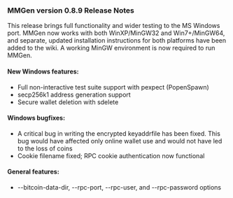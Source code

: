### MMGen version 0.8.9 Release Notes

This release brings full functionality and wider testing to the MS Windows port.
MMGen now works with both WinXP/MinGW32 and Win7+/MinGW64, and separate, updated
installation instructions for both platforms have been added to the wiki. A
working MinGW environment is now required to run MMGen.

#### New Windows features:

  - Full non-interactive test suite support with pexpect (PopenSpawn)
  - secp256k1 address generation support
  - Secure wallet deletion with sdelete

#### Windows bugfixes:

  - A critical bug in writing the encrypted keyaddrfile has been fixed. This bug
    would have affected only online wallet use and would not have led to the loss
    of coins
  - Cookie filename fixed; RPC cookie authentication now functional

#### General features:

  - --bitcoin-data-dir, --rpc-port, --rpc-user, and --rpc-password options

